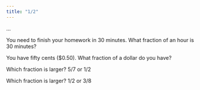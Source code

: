 ```yaml
---
title: "1/2"
---
```

...

You need to finish your homework in 30 minutes. What fraction of an hour is 30 minutes?

You have fifty cents ($0.50). What fraction of a dollar do you have?

Which fraction is larger? 5/7 or 1/2

Which fraction is larger? 1/2 or 3/8

